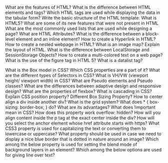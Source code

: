 What are the features of HTML?
What is the difference between HTML elements and tags?
Which HTML tags are used while displaying the data in the tabular form?
Write the basic structure of the HTML template.
What is HTML5? What are some of its new features that were not present in HTML
What are the most commonly used lists that are used while designing a page?
What are HTML Attributes?
What is the difference between a block-level element and an inline element?
How to create a Hyperlink in HTML?
How to create a nested webpage in HTML?
What is an image map?
Explain the layout of HTML.
What is the difference between LocalStorage and SessionStorage Objects?
How to create a multi-colored text on a web page?
What is the use of the figure tag in HTML 5?
What is a datalist tag?

What is the Box model in CSS? Which CSS properties are a part of it?
What are the different types of Selectors in CSS?
What is VH/VW (viewport height/ viewport width) in CSS?
What are Pseudo elements and Pseudo classes?
What are the differences between adaptive design and responsive design?
What are the properties of flexbox?
What is cascading in CSS?
Explain CSS position property?
Different Box Sizing Property?
How to center align a div inside another div?
What is the grid system?
What does * { box-sizing: border-box; } do? What are its advantages?
What does !important mean in CSS?
How does this property work overflow: hidden?
How will you align content inside the p tag at the exact center inside the div?
How will you select the anchor element whose href attribute starts with https?
What CSS3 property is used for capitalizing the text or converting them to lowercase or uppercase?
What property should be used in case we need to display a nice blue border that is dotted in nature around an image?
Which among the below property is used for setting the blend mode of background layers in an element?
Which among the below options are used for giving line over text?